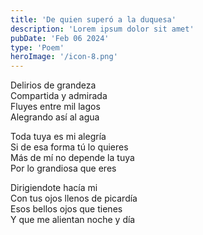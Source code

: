 ```yaml
---
title: 'De quien superó a la duquesa'
description: 'Lorem ipsum dolor sit amet'
pubDate: 'Feb 06 2024'
type: 'Poem'
heroImage: '/icon-8.png'
---
```


Delirios de grandeza<br>
Compartida y admirada<br>
Fluyes entre mil lagos<br>
Alegrando así al agua<br>

Toda tuya es mi alegría<br>
Si de esa forma tú lo quieres<br>
Más de mí no depende la tuya<br>
Por lo grandiosa que eres<br>

Dirigiendote hacía mi<br>
Con tus ojos llenos de picardía<br>
Esos bellos ojos que tienes<br>
Y que me alientan noche y día<br>